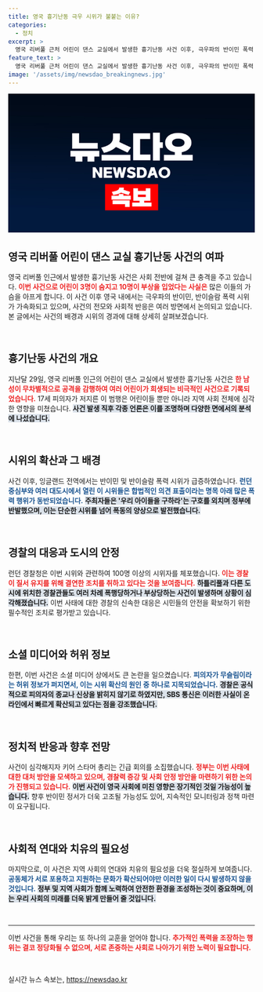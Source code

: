 ```yaml
---
title: 영국 흉기난동 극우 시위가 불붙는 이유?
categories:
  - 정치
excerpt: >
  영국 리버풀 근처 어린이 댄스 교실에서 발생한 흉기난동 사건 이후, 극우파의 반이민 폭력 시위가 격화되고 있습니다. 허위정보가 난무하는 가운데, 경찰은 시위대 강경 진압에 나섰습니다.
feature_text: >
  영국 리버풀 근처 어린이 댄스 교실에서 발생한 흉기난동 사건 이후, 극우파의 반이민 폭력 시위가 격화되고 있습니다. 허위정보가 난무하는 가운데, 경찰은 시위대 강경 진압에 나섰습니다.
image: '/assets/img/newsdao_breakingnews.jpg'
---
```


<p><img src="/assets/img/newsdao_breakingnews.jpg" alt="ranknews 속보" /></p>

<h2 data-ke-size="size26">영국 리버풀 어린이 댄스 교실 흉기난동 사건의 여파</h2>

<p data-ke-size="size16">영국 리버풀 인근에서 발생한 흉기난동 사건은 사회 전반에 걸쳐 큰 충격을 주고 있습니다. <b><span style="color: #ee2323;">이번 사건으로 어린이 3명이 숨지고 10명이 부상을 입었다는 사실은</span></b> 많은 이들의 가슴을 아프게 합니다. 이 사건 이후 영국 내에서는 극우파의 반이민, 반이슬람 폭력 시위가 가속화되고 있으며, 사건의 전모와 사회적 반응은 여러 방면에서 논의되고 있습니다. 본 글에서는 사건의 배경과 시위의 경과에 대해 상세히 살펴보겠습니다.</p>

<p data-ke-size="size16">&nbsp;</p>

<h2 data-ke-size="size26">흉기난동 사건의 개요</h2>

<p data-ke-size="size16">지난달 29일, 영국 리버풀 인근의 어린이 댄스 교실에서 발생한 흉기난동 사건은 <b><span style="color: #ee2323;">한 남성이 무차별적으로 공격을 감행하여 여러 어린이가 희생되는 비극적인 사건으로 기록되었습니다.</span></b> 17세 피의자가 저지른 이 범행은 어린이들 뿐만 아니라 지역 사회 전체에 심각한 영향을 미쳤습니다. <b><span style="background-color: #21538527;">사건 발생 직후 각종 언론은 이를 조명하며 다양한 면에서의 분석에 나섰습니다.</span></b></p>

<p data-ke-size="size16">&nbsp;</p>

<h2 data-ke-size="size26">시위의 확산과 그 배경</h2>

<p data-ke-size="size16">사건 이후, 잉글랜드 전역에서는 반이민 및 반이슬람 폭력 시위가 급증하였습니다. <b><span style="color: #1a5490;">런던 중심부와 여러 대도시에서 열린 이 시위들은 합법적인 의견 표출이라는 명목 아래 많은 폭력 행위가 동반되었습니다.</span></b> <b><span style="background-color: #21538527;">주최자들은 '우리 아이들을 구하라'는 구호를 외치며 정부에 반발했으며, 이는 단순한 시위를 넘어 폭동의 양상으로 발전했습니다.</span></b></p>

<p data-ke-size="size16">&nbsp;</p>

<h2 data-ke-size="size26">경찰의 대응과 도시의 안정</h2>

<p data-ke-size="size16">런던 경찰청은 이번 시위와 관련하여 100명 이상의 시위자를 체포했습니다. <b><span style="color: #ee2323;">이는 경찰이 질서 유지를 위해 결연한 조치를 취하고 있다는 것을 보여줍니다.</span></b> <b><span style="background-color: #21538527;">하틀리풀과 다른 도시에 위치한 경찰관들도 여러 차례 폭행당하거나 부상당하는 사건이 발생하며 상황이 심각해졌습니다.</span></b> 이번 사태에 대한 경찰의 신속한 대응은 시민들의 안전을 확보하기 위한 필수적인 조치로 평가받고 있습니다.</p>

<p data-ke-size="size16">&nbsp;</p>

<h2 data-ke-size="size26">소셜 미디어와 허위 정보</h2>

<p data-ke-size="size16">한편, 이번 사건은 소셜 미디어 상에서도 큰 논란을 일으켰습니다. <b><span style="color: #1a5490;">피의자가 무슬림이라는 허위 정보가 퍼지면서, 이는 시위 확산의 원인 중 하나로 지목되었습니다.</span></b> <b><span style="background-color: #21538527;">경찰은 공식적으로 피의자의 종교나 신상을 밝히지 않기로 하였지만, SBS 통신은 이러한 사실이 온라인에서 빠르게 확산되고 있다는 점을 강조했습니다.</span></b></p>

<p data-ke-size="size16">&nbsp;</p>

<h2 data-ke-size="size26">정치적 반응과 향후 전망</h2>

<p data-ke-size="size16">사건이 심각해지자 키어 스타머 총리는 긴급 회의를 소집했습니다. <b><span style="color: #ee2323;">정부는 이번 사태에 대한 대처 방안을 모색하고 있으며, 경찰력 증강 및 사회 안정 방안을 마련하기 위한 논의가 진행되고 있습니다.</span></b> <b><span style="background-color: #21538527;">이번 사건이 영국 사회에 미친 영향은 장기적인 것일 가능성이 높습니다.</span></b> 향후 반이민 정서가 더욱 고조될 가능성도 있어, 지속적인 모니터링과 정책 마련이 요구됩니다.</p>

<p data-ke-size="size16">&nbsp;</p>

<h2 data-ke-size="size26">사회적 연대와 치유의 필요성</h2>

<p data-ke-size="size16">마지막으로, 이 사건은 지역 사회의 연대와 치유의 필요성을 더욱 절실하게 보여줍니다. <b><span style="color: #1a5490;">공동체가 서로 포용하고 지원하는 문화가 확산되어야만 이러한 일이 다시 발생하지 않을 것입니다.</span></b> <b><span style="background-color: #21538527;">정부 및 지역 사회가 함께 노력하여 안전한 환경을 조성하는 것이 중요하며, 이는 우리 사회의 미래를 더욱 밝게 만들어 줄 것입니다.</span></b></p>

<p data-ke-size="size16">&nbsp;</p>

<hr>

<p data-ke-size="size16">이번 사건을 통해 우리는 또 하나의 교훈을 얻어야 합니다. <b><span style="color: #ee2323;">추가적인 폭력을 조장하는 행위는 결코 정당화될 수 없으며, 서로 존중하는 사회로 나아가기 위한 노력이 필요합니다.</span></b></p>

<p data-ke-size="size16">&nbsp;</p>
실시간 뉴스 속보는, <a href="https://newsdao.kr" rel="dofollow">https://newsdao.kr</a>


